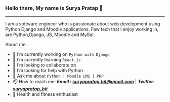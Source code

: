 ### Hello there, My name is Surya Pratap 👋
<!-- blank line -->
----
<!-- blank line -->

I am a software engineer who is passionate about web development using Python Django and Moodle applications. Few tech that I enjoy working in, are Python,Django, JS, Moodle and MySql.

About me:

- 🔭 I’m currently working on ```Python with Django```
- 🌱 I’m currently learning ```React.js```
- 👯 I’m looking to collaborate on 
- 🤔 I’m looking for help with Python
- 💬 Ask me about ````Python | Moodle LMS | PHP````
- 📫 How to reach me: ***Email : suryapratap.bit@gmail.com*** | ***Twitter: <a href='https://twitter.com/suryapratap_bit' target='_blank' >suryapratap_bit</a>***
- :muscle: Health and fitness enthusiast 

